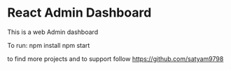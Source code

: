 # React Admin Dashboard
This is a web Admin dashboard

To run:
npm install
npm start

to find more projects and to support follow https://github.com/satyam9798